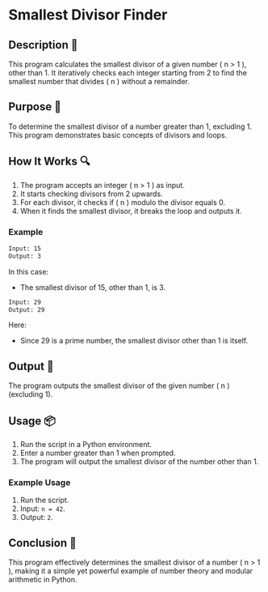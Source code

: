 # Smallest Divisor Finder

## Description 📝

This program calculates the smallest divisor of a given number \( n > 1 \), other than 1.
It iteratively checks each integer starting from 2 to find the smallest number that divides \( n \) without a remainder.

## Purpose 🎯

To determine the smallest divisor of a number greater than 1, excluding 1.
This program demonstrates basic concepts of divisors and loops.

## How It Works 🔍

1. The program accepts an integer \( n > 1 \) as input.
2. It starts checking divisors from 2 upwards.
3. For each divisor, it checks if \( n \) modulo the divisor equals 0.
4. When it finds the smallest divisor, it breaks the loop and outputs it.

### Example

```bash
Input: 15
Output: 3

```

In this case:

-   The smallest divisor of 15, other than 1, is 3.

```bash
Input: 29
Output: 29

```

Here:

-   Since 29 is a prime number, the smallest divisor other than 1 is itself.

## Output 📜

The program outputs the smallest divisor of the given number \( n \) (excluding 1).

## Usage 📦

1. Run the script in a Python environment.
2. Enter a number greater than 1 when prompted.
3. The program will output the smallest divisor of the number other than 1.

### Example Usage

1. Run the script.
2. Input: `n = 42`.
3. Output: `2`.

## Conclusion 🚀

This program effectively determines the smallest divisor of a number \( n > 1 \), making it a simple yet powerful example of number theory and modular arithmetic in Python.
